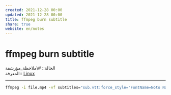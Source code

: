 ```yaml
---  
created: 2021-12-28 00:00  
updated: 2021-12-28 00:00  
title: ffmpeg burn subtitle  
share: true  
website: en/notes  
---  
```

  
# ffmpeg burn subtitle  
  
الحالة:: #\ملاحظة_مؤرشفة  
المعرفة:: [Linux](Linux)  
  
---  
  
```bash  
ffmpeg -i file.mp4 -vf subtitles="sub.vtt:force_style='FontName=Noto Naskh Arabic,Fontsize=30'" out.mp4  
```  
